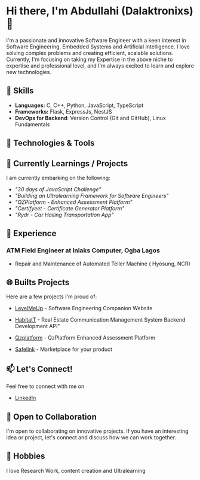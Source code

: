 # Hi there, I'm Abdullahi (Dalaktronixs) 👋

I'm a passionate and innovative Software Engineer with a keen interest in Software Engineering, Embedded Systems and Artificial Intelligence. I love solving complex problems and creating efficient, scalable solutions. Currently, I'm focusing on taking my Expertise in the above niche to expertise and professional level, and I'm always excited to learn and explore new technologies.

## 🚀 Skills

- **Languages:** C, C++, Python, JavaScript, TypeScript
- **Frameworks:** Flask, ExpressJs, NestJS
- **DevOps for Backend**: Version Control (Git and GitHub), Linux Fundamentals

## 🔧 Technologies & Tools


## 🌱 Currently Learnings / Projects

I am currently embarking on the following:
* *"30 days of JavaScript Challenge"*
* *"Building an Ultralearning Framework for Software Engineers"*
* *"QZPlatform - Enhanced Assessment Platform"*
* *"Certifyeet - Certificate Generator Platform"*
* *"Rydr - Car Hailing Transportation App"*

## 💼 Experience

### ATM Field Engineer at Inlaks Computer, Ogba Lagos
- Repair and Maintenance of Automated Teller Machine ( Hyosung, NCR)

## 🌐  Builts Projects

Here are a few projects I'm proud of:

- [LevelMeUp](https://levelme-up.onrender.com/) - Software Engineering Companion Website 
- [HabitatT](https://habitatt-backend.onrender.com) - Real Estate Communication Management System Backend Development API"

- [Qzplatform](https://qzplatform.vercel.app) - QzPlatform  Enhanced Assessment Platform

- [Safelink](https://joinsafelink.com) - Marketplace for your product

## 📫 Let's Connect!

Feel free to connect with me on 
* [LinkedIn](https://www.linkedin.com/in/abdullahi-abdulhakeem-516b5aab/)

## 🤝 Open to Collaboration

I'm open to collaborating on innovative projects. If you have an interesting idea or project, let's connect and discuss how we can work together.

## 🚴 Hobbies

I love Research Work, content creation and Ultralearning



